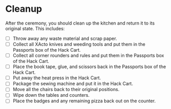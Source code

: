 # Cleanup

After the ceremony, you should clean up the kitchen and return it to its original state. This includes:

- [ ] Throw away any waste material and scrap paper.
- [ ] Collect all XActo knives and weeding tools and put them in the Passports box of the Hack Cart.
- [ ] Collect all corner rounders and rules and put them in the Passports box of the Hack Cart.
- [ ] Place the book tape, glue, and scissors back in the Passports box of the Hack Cart.
- [ ] Put away the heat press in the Hack Cart.
- [ ] Package the sewing machine and put it in the Hack Cart.
- [ ] Move all the chairs back to their original positions.
- [ ] Wipe down the tables and counters.
- [ ] Place the badges and any remaining pizza back out on the counter.
